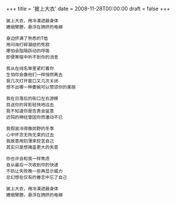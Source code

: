 +++
title = '披上大衣'
date = 2008-11-28T00:00:00
draft = false
+++

<div class="poem">

```
披上大衣，用冷漠遮蔽身体
蜷缩臂膀，悬浮在拥挤的电梯

身边挤满了熟悉的T恤
用问询打碎凝结的死寂
哪怕会阻隔跃动的呼吸
即便寒暄中听不到你的消息

我从在线名单里紧盯着你
生怕你会像他们一样悄然离去
我几次打开窗口又几次关闭
想不出哪一种委婉可以赞颂你的美丽

我在日落后的街口左右游移
目送你的背影轻快地远去
我不知道你是否真会留意
迟钝的神经曾因你而激动不已

我假装冷得像郊野的冬季
心中怀念无拘无束的过去
我故意用刻薄来挖苦自己
其实只是想掩盖更大的失意

你也许会和我一样焦虑
自从最后一次收到你的快递
不妨让失败晚一些再显示威力
总幻想在仅有的眷恋中忘了自己

披上大衣，用冷漠遮蔽身体
蜷缩臂膀，悬浮在拥挤的电梯
```

</div>
